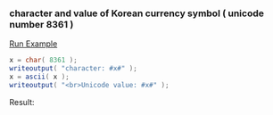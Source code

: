 ### character and value of Korean currency symbol ( unicode number 8361 )



<a href="https://try.boxlang.io/?code=eJyrULBVSM5ILNJQsDA2M1TQtOYqL8osSc0vLSkoLdFQUALJJSaXpBZZKShXKCuBFFQAtSQWJ2dmaihUYGqwSSqyC83LTM5PSVUoS8wpTUVoBAD1iyCj" target="_blank">Run Example</a>

```java
x = char( 8361 );
writeoutput( "character: #x#" );
x = ascii( x );
writeoutput( "<br>Unicode value: #x#" );

```

Result: 

